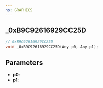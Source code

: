 ```yaml
---
ns: GRAPHICS
---
```

## _0xB9C92616929CC25D

```c
// 0xB9C92616929CC25D
void _0xB9C92616929CC25D(Any p0, Any p1);
```

## Parameters
* **p0**:
* **p1**:
